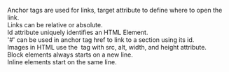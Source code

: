 Anchor tags are used for links, target attribute to define where to open the link.  
Links can be relative or absolute.  
Id attribute uniquely identifies an HTML Element.  
'#' can be used in anchor tag href to link to a section using its id.  
Images in HTML use the <img> tag with src, alt, width, and height attribute.  
Block elements always starts on a new line.  
Inline elements start on the same line.  
